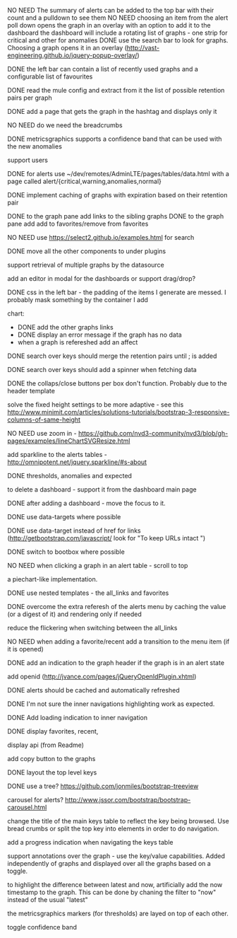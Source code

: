 NO NEED The summary of alerts can be added to the top bar with their count and a pulldown to see them
NO NEED choosing an item from the alert poll down opens the graph in an overlay with an option to add it to the dashboard
the dashboard will include a rotating list of graphs - one strip for critical and other for anomalies
DONE use the search bar to look for graphs. Choosing a graph opens it in an overlay (http://vast-engineering.github.io/jquery-popup-overlay/)

DONE the left bar can contain a list of recently used graphs and a configurable list of favourites

DONE read the mule config and extract from it the list of possible retention pairs per graph

DONE add a page that gets the graph in the hashtag and displays only it

NO NEED do we need the breadcrumbs

DONE metricsgraphics supports a confidence band that can be used with the new anomalies

support users


DONE for alerts use ~/dev/remotes/AdminLTE/pages/tables/data.html with a page called alert/{critical,warning,anomalies,normal}

DONE implement caching of graphs with expiration based on their retention pair

DONE to the graph pane add links to the sibling graphs
DONE to the graph pane add add to favorites/remove from favorites

NO NEED use https://select2.github.io/examples.html for search

DONE move all the other components to under plugins

support retrieval of multiple graphs by the datasource

add an editor in modal for the dashboards or support drag/drop?

DONE css in the left bar - the padding of the items I generate are messed. I probably mask something by the container I add


chart:
- DONE add the other graphs links
- DONE display an error message if the graph has no data
- when a graph is refereshed add an affect


DONE search over keys should merge the retention pairs until ; is added

DONE search over keys should add a spinner when fetching data

DONE the collaps/close buttons per box don't function. Probably due to the header template

solve the fixed height settings to be more adaptive - see this http://www.minimit.com/articles/solutions-tutorials/bootstrap-3-responsive-columns-of-same-height

NO NEED use zoom in - https://github.com/nvd3-community/nvd3/blob/gh-pages/examples/lineChartSVGResize.html

add sparkline to the alerts tables - http://omnipotent.net/jquery.sparkline/#s-about


DONE thresholds, anomalies and expected

to delete a dashboard - support it from the dashboard main page

DONE after adding a dashboard - move the focus to it.

DONE use data-targets where possible

DONE use data-target instead of href for links (http://getbootstrap.com/javascript/ look for "To keep URLs intact ")

DONE switch to bootbox where possible

NO NEED when clicking a graph in an alert table - scroll to top

a piechart-like implementation.

DONE use nested templates - the all_links and favorites

DONE overcome the extra referesh of the alerts menu by caching the value (or a digest of it) and rendering only if needed

reduce the flickering when switching between the all_links

NO NEED when adding a favorite/recent add a transition to the menu item (if it is opened)

DONE add an indication to the graph header if the graph is in an alert state

add openid (http://jvance.com/pages/jQueryOpenIdPlugin.xhtml)

DONE alerts should be cached and automatically refreshed

DONE I'm not sure the inner navigations highlighting work as expected.

DONE Add loading indication to inner navigation

DONE display favorites, recent,

display api (from Readme)

add copy button to the graphs

DONE layout the top level keys

DONE use a tree? https://github.com/jonmiles/bootstrap-treeview

carousel for alerts? http://www.jssor.com/bootstrap/bootstrap-carousel.html

change the title of the main keys table to reflect the key being browsed. Use bread crumbs or split the top key into elements in order to do navigation.

add a progress indication when navigating the keys table

support annotations over the graph - use the key/value capabilities. Added independently of graphs and displayed over all the graphs based on a toggle.

to highlight the difference between latest and now, artificially add the now timestamp to the graph. This can be done by chaning the filter to "now" instead of the usual "latest"

the metricsgraphics markers (for thresholds) are layed on top of each other.

toggle confidence band